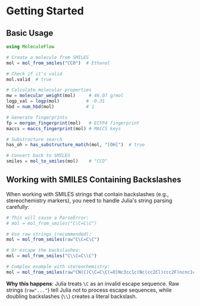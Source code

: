 # Getting Started

## Basic Usage

```julia
using MoleculeFlow

# Create a molecule from SMILES
mol = mol_from_smiles("CCO")  # Ethanol

# Check if it's valid
mol.valid  # true

# Calculate molecular properties
mw = molecular_weight(mol)     # 46.07 g/mol
logp_val = logp(mol)          # -0.31
hbd = num_hbd(mol)            # 1

# Generate fingerprints
fp = morgan_fingerprint(mol)   # ECFP4 fingerprint
maccs = maccs_fingerprint(mol) # MACCS keys

# Substructure search
has_oh = has_substructure_match(mol, "[OH]")  # true

# Convert back to SMILES
smiles = mol_to_smiles(mol)    # "CCO"
```

## Working with SMILES Containing Backslashes

When working with SMILES strings that contain backslashes (e.g., stereochemistry markers), you need to handle Julia's string parsing carefully:

```julia
# This will cause a ParseError:
# mol = mol_from_smiles("C\C=C\C")

# Use raw strings (recommended):
mol = mol_from_smiles(raw"C\C=C\C")

# Or escape the backslashes:
mol = mol_from_smiles("C\\C=C\\C")

# Complex example with stereochemistry:
mol = mol_from_smiles(raw"CN(C)C\C=C\C(=O)Nc3cc1c(Nc(cc2Cl)ccc2F)ncnc1cc3OC4COCC4")
```

**Why this happens**: Julia treats `\C` as an invalid escape sequence. Raw strings (`raw"..."`) tell Julia not to process escape sequences, while doubling backslashes (`\\`) creates a literal backslash.